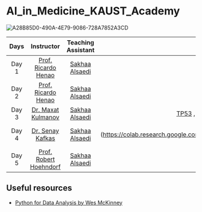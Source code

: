 # AI_in_Medicine_KAUST_Academy

![A28B85D0-490A-4E79-9086-728A7852A3CD](https://github.com/Sakhaa-Alsaedi/AI_in_Medicine_KAUST_Academy/assets/42935314/5fb68114-a8c7-4429-ad5d-fa4d21adc351)



| Days | Instructor| Teaching Assistant     |Materials |
| :---:         |     :---:      |          :---: |      :---: |
| Day 1  | [Prof. Ricardo Henao](https://www.kaust.edu.sa/en/study/faculty/ricardo-henao)   | [Sakhaa Alsaedi](https://cemse.kaust.edu.sa/cbrc/people/person/sakhaa-alsaedi)    | [Day 1 & 2](https://github.com/rhenaog/kacademy_kacst_day12)
| Day 2    | [Prof. Ricardo Henao](https://www.kaust.edu.sa/en/study/faculty/ricardo-henao)        | [Sakhaa Alsaedi](https://cemse.kaust.edu.sa/cbrc/people/person/sakhaa-alsaedi)      | [Day 1 & 2](https://github.com/rhenaog/kacademy_kacst_day12)
| Day 3 | [Dr. Maxat Kulmanov](https://cemse.kaust.edu.sa/people/person/maxat-kulmanov)     | [Sakhaa Alsaedi](https://cemse.kaust.edu.sa/cbrc/people/person/sakhaa-alsaedi)     |[TP53](https://colab.research.google.com/drive/1R0mCXQwbN84GG05zfuvnn0nUeRj0HEWa?usp=sharing) , [DeepPheno](https://colab.research.google.com/drive/1rdDJajF36hUp8d0KX621vYDbgHwiYKL7?usp=sharing) , [AlphaFold](https://colab.research.google.com/drive/1-speEs2S4iF7TA7zYh7dMR4sYQgGjBM5?usp=sharing)
| Day 4   | [Dr. Senay Kafkas](https://cemse.kaust.edu.sa/cbrc/people/person/senay-kafkas)       | [Sakhaa Alsaedi](https://cemse.kaust.edu.sa/cbrc/people/person/sakhaa-alsaedi) |Day4](https://colab.research.google.com/drive/1GhR7nkOXC11jdKgIs921YfFilyMPb01B?usp=sharing)
| Day 5  | [Prof. Robert Hoehndorf](https://cemse.kaust.edu.sa/cbrc/people/person/robert-hoehndorf)       | [Sakhaa Alsaedi](https://cemse.kaust.edu.sa/cbrc/people/person/sakhaa-alsaedi) |[Day 5](https://github.com/leechuck/kacst-day-5)


## Useful resources 
- [Python for Data Analysis by Wes McKinney](https://wesmckinney.com/book/)
